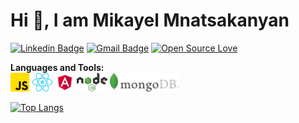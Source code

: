 # Hi 👋, I am Mikayel Mnatsakanyan

[![Linkedin Badge](https://img.shields.io/badge/-Mnatsakanyan1996-blue?style=flat-square&logo=Linkedin&logoColor=white&link=https://www.linkedin.com/in/mikayel-mnatsakanyan/)](https://www.linkedin.com/in/mikayel-mnatsakanyan/)
[![Gmail Badge](https://img.shields.io/badge/-m.a.mnatsakanyan@gmail.com-c14438?style=flat-square&logo=Gmail&logoColor=white&link=mailto:m.a.mnatsakanyan@gmail.com)](mailto:m.a.mnatsakanyan@gmail.com)
[![Open Source Love](https://badges.frapsoft.com/os/v2/open-source.svg?v=103)](https://github.com/Mnatsakanyan1996)

**Languages and Tools:**  
<img height="30" title="JavaScript" src="./js.png">
<img height="30" title="React JS" src="./react.png">
<img height="30" title="Angular" src="./angular.png">
<img height="30" title="Node JS" src="./node-js.png">
<img height="30" title="Mongo DB" src="./mongodb.png">

[![Top Langs](https://github-readme-stats.vercel.app/api/top-langs/?username=Mnatsakanyan1996)](https://github.com/anuraghazra/github-readme-stats)
